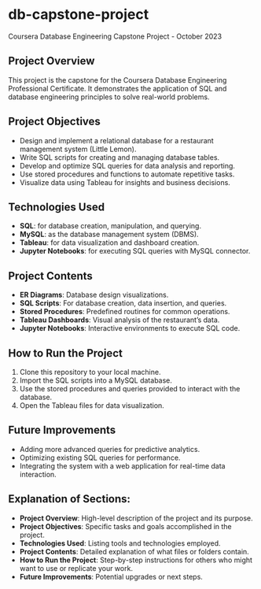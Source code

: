 # db-capstone-project
Coursera Database Engineering Capstone Project - October 2023

## Project Overview
This project is the capstone for the Coursera Database Engineering Professional Certificate. It demonstrates the application of SQL and database engineering principles to solve real-world problems.

## Project Objectives
- Design and implement a relational database for a restaurant management system (Little Lemon).
- Write SQL scripts for creating and managing database tables.
- Develop and optimize SQL queries for data analysis and reporting.
- Use stored procedures and functions to automate repetitive tasks.
- Visualize data using Tableau for insights and business decisions.

## Technologies Used
- **SQL**: for database creation, manipulation, and querying.
- **MySQL**: as the database management system (DBMS).
- **Tableau**: for data visualization and dashboard creation.
- **Jupyter Notebooks**: for executing SQL queries with MySQL connector.

## Project Contents
- **ER Diagrams**: Database design visualizations.
- **SQL Scripts**: For database creation, data insertion, and queries.
- **Stored Procedures**: Predefined routines for common operations.
- **Tableau Dashboards**: Visual analysis of the restaurant’s data.
- **Jupyter Notebooks**: Interactive environments to execute SQL code.

## How to Run the Project
1. Clone this repository to your local machine.
2. Import the SQL scripts into a MySQL database.
3. Use the stored procedures and queries provided to interact with the database.
4. Open the Tableau files for data visualization.

## Future Improvements
- Adding more advanced queries for predictive analytics.
- Optimizing existing SQL queries for performance.
- Integrating the system with a web application for real-time data interaction.

## Explanation of Sections:
- **Project Overview**: High-level description of the project and its purpose.
- **Project Objectives**: Specific tasks and goals accomplished in the project.
- **Technologies Used**: Listing tools and technologies employed.
- **Project Contents**: Detailed explanation of what files or folders contain.
- **How to Run the Project**: Step-by-step instructions for others who might want to use or replicate your work.
- **Future Improvements**: Potential upgrades or next steps.

